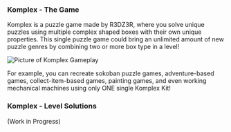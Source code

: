 ### Komplex - The Game

Komplex is a puzzle game made by R3DZ3R, where you solve unique puzzles using multiple complex shaped boxes with their own unique properties. This single puzzle game could bring an unlimited amount of new puzzle genres by combining two or more box type in a level!

![Picture of Komplex Gameplay](https://media.discordapp.net/attachments/815825363006521374/883498011009900564/20210904_064349.jpg)

For example, you can recreate sokoban puzzle games, adventure-based games, collect-item-based games, painting games, and even working mechanical machines using only ONE single Komplex Kit!



### Komplex - Level Solutions

(Work in Progress)
